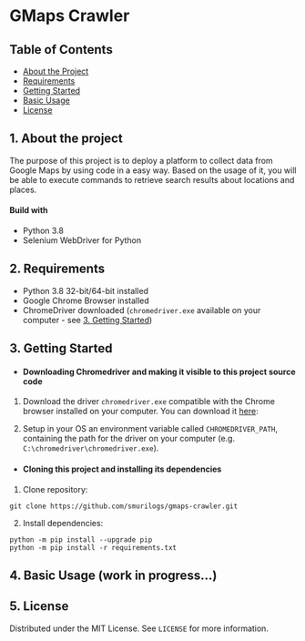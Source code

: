 # GMaps Crawler

## Table of Contents

* [About the Project](#1-about-the-project)
* [Requirements](#2-requirements)
* [Getting Started](#3-getting-started)
* [Basic Usage](#4-license)
* [License](#5-license)

## 1. About the project

The purpose of this project is to deploy a platform to collect data from Google Maps by using code in a easy way. Based on the usage of it, you will be able to execute commands to retrieve search results about locations and places.

#### Build with

* Python 3.8
* Selenium WebDriver for Python

## 2. Requirements

* Python 3.8 32-bit/64-bit installed
* Google Chrome Browser installed
* ChromeDriver downloaded (`chromedriver.exe` available on your computer - see [3. Getting Started](#getting-started))

## 3. Getting Started

* #### Downloading Chromedriver and making it visible to this project source code

1. Download the driver `chromedriver.exe` compatible with the Chrome browser installed on your computer. You can download it [here](https://chromedriver.chromium.org/downloads):

2. Setup in your OS an environment variable called `CHROMEDRIVER_PATH`, containing the path for the driver on your computer (e.g. `C:\chromedriver\chromedriver.exe`).

* #### Cloning this project and installing its dependencies

1. Clone repository:

```
git clone https://github.com/smurilogs/gmaps-crawler.git
```
2. Install dependencies:

```
python -m pip install --upgrade pip
python -m pip install -r requirements.txt
```

## 4. Basic Usage (work in progress...)

## 5. License

Distributed under the MIT License. See `LICENSE` for more information.